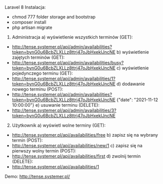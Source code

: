 Laravel 8
Instalacja:
- chmod 777 folder storage and bootstrap 
- composer install
- php artisan migrate

1. Administracja
a) wyświetlenie wszystkich terminów (GET): 
- http://tense.systemer.pl/api/admin/availabilities?token=bynG0u6BcbZLXLLz8ttrj47oJbHxeklJncNE
b) wyświetlenie zajętych terminów (GET): 
- http://tense.systemer.pl/api/admin/availabilities/busy?token=bynG0u6BcbZLXLLz8ttrj47oJbHxeklJncNE
c) wyświetlenie pojedynczego terminu (GET):
- http://tense.systemer.pl/api/admin/availabilities/1?token=bynG0u6BcbZLXLLz8ttrj47oJbHxeklJncNE
d) dodawanie nowego terminu (POST):
- http://tense.systemer.pl/api/admin/availabilities?token=bynG0u6BcbZLXLLz8ttrj47oJbHxeklJncNE
{"date": "2021-11-12 10:00:00"}
e) usuwanie terminu (DELETE):
- http://tense.systemer.pl/api/admin/availabilities/3?token=bynG0u6BcbZLXLLz8ttrj47oJbHxeklJncNE


2. Użytkownik
a) wyświetl wolne terminy (GET):
- http://tense.systemer.pl/api/availabilities/free
b) zapisz się na wybrany termin (POST):
- http://tense.systemer.pl/api/availabilities/new/1
c) zapisz się na pierwszy wolny termin (POST):
- http://tense.systemer.pl/api/availabilities/first
d) zwolnij termin (DELETE):
- http://tense.systemer.pl/api/availabilities/1

Demo: http://tense.systemer.pl/